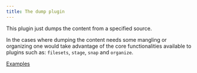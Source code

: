 ```yaml
---
title: The dump plugin
---
```


This plugin just dumps the content from a specified source.

In the cases where dumping the content needs some mangling or organizing
one would take advantage of the core functionalities available to plugins
such as: `filesets`, `stage`, `snap` and `organize`.

[Examples](https://github.com/search?o=desc&q=filename%3Asnapcraft.yaml+%22plugin%3A+dump%22+&s=indexed&type=Code&utf8=%E2%9C%93)
